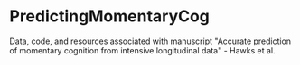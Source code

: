 # PredictingMomentaryCog
Data, code, and resources associated with manuscript "Accurate prediction of momentary cognition from intensive longitudinal data" - Hawks et al.
